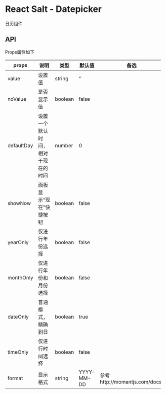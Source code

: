 # React Salt - Datepicker
日历组件

## API

Props属性如下

props | 说明 | 类型 | 默认值 | 备选 
------------ |--------------- | ------------- | ------------- | -------------
value | 设置值 | string | ‘’ |
noValue | 是否显示值 | boolean | false |
defaultDay | 设置一个默认时间，相对于现在的时间 | number | 0 |
showNow | 面板显示“现在”快捷按钮 | boolean | false |
yearOnly | 仅进行年份选择 | boolean | false |
monthOnly | 仅进行年份和月份选择 | boolean | false |
dateOnly | 普通模式，精确到日 | boolean | true |
timeOnly | 仅进行时间选择 | boolean | false |
format | 显示格式 | string | YYYY-MM-DD | 参考http://momentjs.com/docs/

